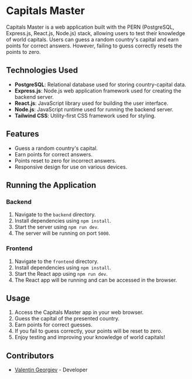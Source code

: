 Capitals Master
==================

Capitals Master is a web application built with the PERN (PostgreSQL, Express.js, React.js, Node.js) stack, allowing users to test their knowledge of world capitals. Users can guess a random country's capital and earn points for correct answers. However, failing to guess correctly resets the points to zero.

Technologies Used
-----------------

*   **PostgreSQL**: Relational database used for storing country-capital data.
*   **Express.js**: Node.js web application framework used for creating the backend server.
*   **React.js**: JavaScript library used for building the user interface.
*   **Node.js**: JavaScript runtime used for running the backend server.
*   **Tailwind CSS**: Utility-first CSS framework used for styling.

Features
--------

*   Guess a random country's capital.
*   Earn points for correct answers.
*   Points reset to zero for incorrect answers.
*   Responsive design for use on various devices.

Running the Application
-----------------------

### Backend

1.  Navigate to the `backend` directory.
2.  Install dependencies using `npm install`.
3.  Start the server using `npm run dev`.
4.  The server will be running on port `5000`.

### Frontend

1.  Navigate to the `frontend` directory.
2.  Install dependencies using `npm install`.
3.  Start the React app using `npm run dev`.
4.  The React app will be running and can be accessed in the browser.

Usage
-----

1.  Access the Capitals Master app in your web browser.
2.  Guess the capital of the presented country.
3.  Earn points for correct guesses.
4.  If you fail to guess correctly, your points will be reset to zero.
5.  Enjoy testing and improving your knowledge of world capitals!

Contributors
------------

*   [Valentin Georgiev](https://github.com/valgeorg97) - Developer